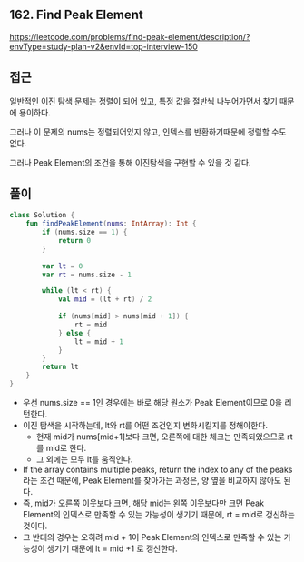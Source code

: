 ## 162. Find Peak Element

https://leetcode.com/problems/find-peak-element/description/?envType=study-plan-v2&envId=top-interview-150

## 접근

일반적인 이진 탐색 문제는 정렬이 되어 있고, 특정 값을 절반씩 나누어가면서 찾기 때문에 용이하다.

그러나 이 문제의 nums는 정렬되어있지 않고, 인덱스를 반환하기때문에 정렬할 수도 없다.

그러나 Peak Element의 조건을 통해 이진탐색을 구현할 수 있을 것 같다.

## 풀이

``````kotlin
class Solution {
    fun findPeakElement(nums: IntArray): Int {
        if (nums.size == 1) {
            return 0
        }
        
        var lt = 0
        var rt = nums.size - 1

        while (lt < rt) {
            val mid = (lt + rt) / 2
            
            if (nums[mid] > nums[mid + 1]) {
                rt = mid
            } else {
                lt = mid + 1
            }
        }
        return lt
    }
}
``````

- 우선 nums.size == 1인 경우에는 바로 해당 원소가 Peak Element이므로 0을 리턴한다.
- 이진 탐색을 시작하는데, lt와 rt를 어떤 조건인지 변화시킬지를 정해야한다.
  - 현재 mid가 nums[mid+1]보다 크면, 오른쪽에 대한 체크는 만족되었으므로 rt를 mid로 한다.
  - 그 외에는 모두 lt를 움직인다.
- If the array contains multiple peaks, return the index to any of the peaks 라는 조건 때문에, Peak Element를 찾아가는 과정은, 양 옆을 비교하지 않아도 된다.
- 즉, mid가 오른쪽 이웃보다 크면, 해당 mid는 왼쪽 이웃보다만 크면 Peak Element의 인덱스로 만족할 수 있는 가능성이 생기기 때문에, rt = mid로 갱신하는 것이다.
- 그 반대의 경우는 오히려 mid + 1이 Peak Element의 인덱스로 만족할 수 있는 가능성이 생기기 때문에 lt = mid +1 로 갱신한다.

